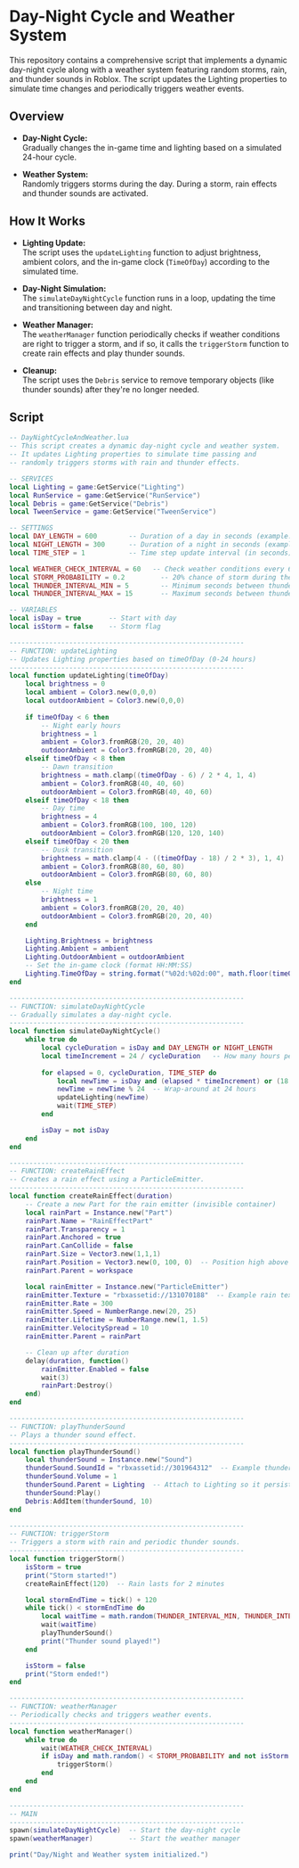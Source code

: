 # Day-Night Cycle and Weather System

This repository contains a comprehensive script that implements a dynamic day-night cycle along with a weather system featuring random storms, rain, and thunder sounds in Roblox. The script updates the Lighting properties to simulate time changes and periodically triggers weather events.

## Overview

- **Day-Night Cycle:**  
  Gradually changes the in-game time and lighting based on a simulated 24-hour cycle.

- **Weather System:**  
  Randomly triggers storms during the day. During a storm, rain effects and thunder sounds are activated.

## How It Works

- **Lighting Update:**  
  The script uses the `updateLighting` function to adjust brightness, ambient colors, and the in-game clock (`TimeOfDay`) according to the simulated time.

- **Day-Night Simulation:**  
  The `simulateDayNightCycle` function runs in a loop, updating the time and transitioning between day and night.

- **Weather Manager:**  
  The `weatherManager` function periodically checks if weather conditions are right to trigger a storm, and if so, it calls the `triggerStorm` function to create rain effects and play thunder sounds.

- **Cleanup:**  
  The script uses the `Debris` service to remove temporary objects (like thunder sounds) after they're no longer needed.

## Script

```lua
-- DayNightCycleAndWeather.lua
-- This script creates a dynamic day-night cycle and weather system.
-- It updates Lighting properties to simulate time passing and
-- randomly triggers storms with rain and thunder effects.

-- SERVICES
local Lighting = game:GetService("Lighting")
local RunService = game:GetService("RunService")
local Debris = game:GetService("Debris")
local TweenService = game:GetService("TweenService")

-- SETTINGS
local DAY_LENGTH = 600        -- Duration of a day in seconds (example: 10 minutes)
local NIGHT_LENGTH = 300      -- Duration of a night in seconds (example: 5 minutes)
local TIME_STEP = 1           -- Time step update interval (in seconds)

local WEATHER_CHECK_INTERVAL = 60   -- Check weather conditions every 60 seconds
local STORM_PROBABILITY = 0.2         -- 20% chance of storm during the day
local THUNDER_INTERVAL_MIN = 5        -- Minimum seconds between thunder sounds
local THUNDER_INTERVAL_MAX = 15       -- Maximum seconds between thunder sounds

-- VARIABLES
local isDay = true       -- Start with day
local isStorm = false    -- Storm flag

-----------------------------------------------------------
-- FUNCTION: updateLighting
-- Updates Lighting properties based on timeOfDay (0-24 hours)
-----------------------------------------------------------
local function updateLighting(timeOfDay)
    local brightness = 0
    local ambient = Color3.new(0,0,0)
    local outdoorAmbient = Color3.new(0,0,0)
    
    if timeOfDay < 6 then
        -- Night early hours
        brightness = 1
        ambient = Color3.fromRGB(20, 20, 40)
        outdoorAmbient = Color3.fromRGB(20, 20, 40)
    elseif timeOfDay < 8 then
        -- Dawn transition
        brightness = math.clamp((timeOfDay - 6) / 2 * 4, 1, 4)
        ambient = Color3.fromRGB(40, 40, 60)
        outdoorAmbient = Color3.fromRGB(40, 40, 60)
    elseif timeOfDay < 18 then
        -- Day time
        brightness = 4
        ambient = Color3.fromRGB(100, 100, 120)
        outdoorAmbient = Color3.fromRGB(120, 120, 140)
    elseif timeOfDay < 20 then
        -- Dusk transition
        brightness = math.clamp(4 - ((timeOfDay - 18) / 2 * 3), 1, 4)
        ambient = Color3.fromRGB(80, 60, 80)
        outdoorAmbient = Color3.fromRGB(80, 60, 80)
    else
        -- Night time
        brightness = 1
        ambient = Color3.fromRGB(20, 20, 40)
        outdoorAmbient = Color3.fromRGB(20, 20, 40)
    end

    Lighting.Brightness = brightness
    Lighting.Ambient = ambient
    Lighting.OutdoorAmbient = outdoorAmbient
    -- Set the in-game clock (format HH:MM:SS)
    Lighting.TimeOfDay = string.format("%02d:%02d:00", math.floor(timeOfDay), math.floor((timeOfDay % 1) * 60))
end

-----------------------------------------------------------
-- FUNCTION: simulateDayNightCycle
-- Gradually simulates a day-night cycle.
-----------------------------------------------------------
local function simulateDayNightCycle()
    while true do
        local cycleDuration = isDay and DAY_LENGTH or NIGHT_LENGTH
        local timeIncrement = 24 / cycleDuration   -- How many hours per second?
        
        for elapsed = 0, cycleDuration, TIME_STEP do
            local newTime = isDay and (elapsed * timeIncrement) or (18 + (elapsed * timeIncrement))
            newTime = newTime % 24  -- Wrap-around at 24 hours
            updateLighting(newTime)
            wait(TIME_STEP)
        end

        isDay = not isDay
    end
end

-----------------------------------------------------------
-- FUNCTION: createRainEffect
-- Creates a rain effect using a ParticleEmitter.
-----------------------------------------------------------
local function createRainEffect(duration)
    -- Create a new Part for the rain emitter (invisible container)
    local rainPart = Instance.new("Part")
    rainPart.Name = "RainEffectPart"
    rainPart.Transparency = 1
    rainPart.Anchored = true
    rainPart.CanCollide = false
    rainPart.Size = Vector3.new(1,1,1)
    rainPart.Position = Vector3.new(0, 100, 0)  -- Position high above the map
    rainPart.Parent = workspace

    local rainEmitter = Instance.new("ParticleEmitter")
    rainEmitter.Texture = "rbxassetid://131070188"  -- Example rain texture
    rainEmitter.Rate = 300
    rainEmitter.Speed = NumberRange.new(20, 25)
    rainEmitter.Lifetime = NumberRange.new(1, 1.5)
    rainEmitter.VelocitySpread = 10
    rainEmitter.Parent = rainPart

    -- Clean up after duration
    delay(duration, function()
        rainEmitter.Enabled = false
        wait(3)
        rainPart:Destroy()
    end)
end

-----------------------------------------------------------
-- FUNCTION: playThunderSound
-- Plays a thunder sound effect.
-----------------------------------------------------------
local function playThunderSound()
    local thunderSound = Instance.new("Sound")
    thunderSound.SoundId = "rbxassetid://301964312"  -- Example thunder sound asset
    thunderSound.Volume = 1
    thunderSound.Parent = Lighting  -- Attach to Lighting so it persists
    thunderSound:Play()
    Debris:AddItem(thunderSound, 10)
end

-----------------------------------------------------------
-- FUNCTION: triggerStorm
-- Triggers a storm with rain and periodic thunder sounds.
-----------------------------------------------------------
local function triggerStorm()
    isStorm = true
    print("Storm started!")
    createRainEffect(120)  -- Rain lasts for 2 minutes

    local stormEndTime = tick() + 120
    while tick() < stormEndTime do
        local waitTime = math.random(THUNDER_INTERVAL_MIN, THUNDER_INTERVAL_MAX)
        wait(waitTime)
        playThunderSound()
        print("Thunder sound played!")
    end

    isStorm = false
    print("Storm ended!")
end

-----------------------------------------------------------
-- FUNCTION: weatherManager
-- Periodically checks and triggers weather events.
-----------------------------------------------------------
local function weatherManager()
    while true do
        wait(WEATHER_CHECK_INTERVAL)
        if isDay and math.random() < STORM_PROBABILITY and not isStorm then
            triggerStorm()
        end
    end
end

-----------------------------------------------------------
-- MAIN
-----------------------------------------------------------
spawn(simulateDayNightCycle)  -- Start the day-night cycle
spawn(weatherManager)         -- Start the weather manager

print("Day/Night and Weather system initialized.")
